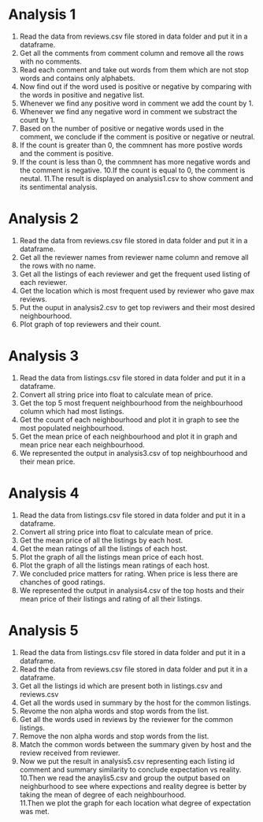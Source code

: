 
# Analysis 1  
1. Read the data from reviews.csv file stored in data folder and put it in a dataframe.
2. Get all the comments from comment column and remove all the rows with no comments.
3. Read each comment and take out words from them which are not stop words and contains only alphabets.
4. Now find out if the word used is positive or negative by comparing with the words in positive and negative list.
5. Whenever we find any positive word in comment we add the count by 1.
6. Whenever we find any negative word in comment we substract the count by 1.
7. Based on the number of positive or negative words used in the comment, we conclude if the comment is positive or negative or 
   neutral.
8. If the count is greater than 0, the commnent has more postive words and the comment is positive.
9. If the count is less than 0, the commnent has more negative words and the comment is negative.
10.If the count is equal to 0, the comment is neutal.
11.The result is displayed on analysis1.csv to show comment and its sentimental analysis. 


# Analysis 2
1. Read the data from reviews.csv file stored in data folder and put it in a dataframe.
2. Get all the reviewer names from reviewer name column and remove all the rows with no name.
3. Get all the listings of each reviewer and get the frequent used listing of each reviewer.
4. Get the location which is most frequent used by reviewer who gave max reviews.
5. Put the ouput in analysis2.csv to get top reviwers and their most desired neighbourhood.
6. Plot graph of top reviewers and their count.


# Analysis 3
1. Read the data from listings.csv file stored in data folder and put it in a dataframe.
2. Convert all string price into float to calculate mean of price.
3. Get the top 5 most frequent neighbourhood from the neighbourhood column which had most listings.
4. Get the count of each neighbourhood and plot it in graph to see the most populated neighbourhood.
5. Get the mean price of each neighbourhood and plot it in graph and mean price near each neighbourhood.
6. We represented the output in analysis3.csv of top neighbourhood and their mean price.


# Analysis 4
1. Read the data from listings.csv file stored in data folder and put it in a dataframe.
2. Convert all string price into float to calculate mean of price.
3. Get the mean price of all the listings by each host.
4. Get the mean ratings of all the listings of each host.
5. Plot the graph of all the listings mean price of each host.
6. Plot the graph of all the listings mean ratings of each host.
7. We concluded price matters for rating. When price is less there are chanches of good ratings.
8. We represented the output in analysis4.csv of the top hosts and their mean price of their listings and rating of all 
   their listings.


# Analysis 5
1. Read the data from listings.csv file stored in data folder and put it in a dataframe.
2. Read the data from reviews.csv file stored in data folder and put it in a dataframe.
3. Get all the listings id which are present both in listings.csv and reviews.csv
4. Get all the words used in summary by the host for the common listings.
5. Revome the non alpha words and stop words from the list.
6. Get all the words used in reviews by the reviewer for the common listings.
7. Remove the non alpha words and stop words from the list.
8. Match the common words between the summary given by host and the review received from reviewer.
9. Now we put the result in analysis5.csv representing each listing id comment and summary similarity to conclude expectation 
   vs reality.
10.Then we read the anaylis5.csv and group the output based on neighburhood to see where expections and reality degree
   is better by taking the mean of degree of each neighbourhood.  
11.Then we plot the graph for each location what degree of expectation was met.   
